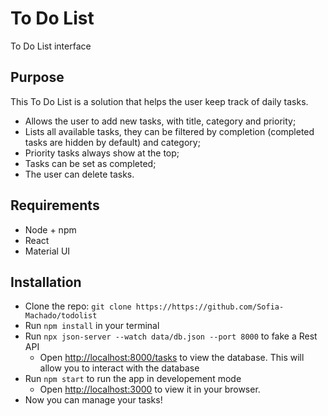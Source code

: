 # To Do List
To Do List interface

## Purpose
This To Do List is a solution that helps the user keep track of daily tasks.
- Allows the user to add new tasks, with title, category and priority;
- Lists all available tasks, they can be filtered by completion (completed tasks are hidden by default) and category;
- Priority tasks always show at the top;
- Tasks can be set as completed;
- The user can delete tasks.

## Requirements
- Node + npm
- React
- Material UI

## Installation
- Clone the repo: `git clone https://https://github.com/Sofia-Machado/todolist`
- Run `npm install` in your terminal
- Run `npx json-server --watch data/db.json --port 8000` to fake a Rest API
  - Open [http://localhost:8000/tasks](http://localhost:8000/tasks) to view the database. This will allow you to interact with the database
- Run `npm start` to run the app in developement mode
   - Open [http://localhost:3000](http://localhost:3000) to view it in your browser.
- Now you can manage your tasks!
